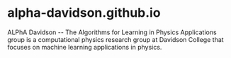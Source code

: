 # alpha-davidson.github.io

ALPhA Davidson -- The Algorithms for Learning in Physics Applications group is a computational physics research group at Davidson College that focuses on machine learning applications in physics.

